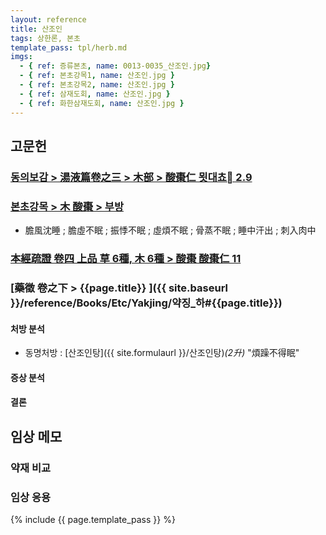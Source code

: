 ```yaml
---
layout: reference
title: 산조인
tags: 상한론, 본초
template_pass: tpl/herb.md
imgs:
  - { ref: 증류본초, name: 0013-0035_산조인.jpg}
  - { ref: 본초강목1, name: 산조인.jpg }
  - { ref: 본초강목2, name: 산조인.jpg }
  - { ref: 삼재도회, name: 산조인.jpg }
  - { ref: 화한삼재도회, name: 산조인.jpg }
---
```


## 고문헌

### [동의보감 > 湯液篇卷之三 > 木部 >  酸棗仁 묏대쵸 2.9](https://mediclassics.kr/books/8/volume/22/#content_774)


### [본초강목 > 木	酸棗 > 부방]()

* 膽風沈睡 ; 膽虛不眠 ; 振悸不眠 ; 虛煩不眠 ; 骨蒸不眠 ; 睡中汗出 ; 刺入肉中


### [本經疏證 卷四 上品 草 6種, 木 6種 > 酸棗 酸棗仁 11](https://mediclassics.kr/books/154/volume/4/#content_88)


### [藥徵 卷之下 > {{page.title}} ]({{ site.baseurl }}/reference/Books/Etc/Yakjing/약징_하#{{page.title}})

#### 처방 분석

* 동명처방 : [산조인탕]({{ site.formulaurl }}/산조인탕)_(2升)_ "煩躁不得眠"


#### 증상 분석

#### 결론

## 임상 메모

### 약재 비교



### 임상 응용





{% include {{ page.template_pass }} %}

